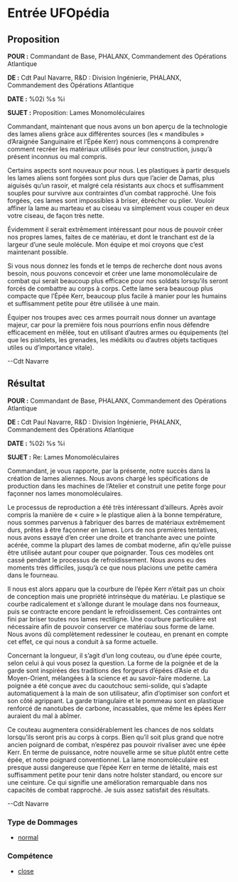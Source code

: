 # Entrée UFOpédia

## Proposition

**POUR :** Commandant de Base, PHALANX, Commandement des Opérations
Atlantique

**DE :** Cdt Paul Navarre, R&D : Division Ingénierie, PHALANX,
Commandement des Opérations Atlantique

**DATE :** %02i %s %i

**SUJET :** Proposition: Lames Monomoléculaires

Commandant, maintenant que nous avons un bon aperçu de la technologie
des lames aliens grâce aux différentes sources (les « mandibules »
d’Araignée Sanguinaire et l’Épée Kerr) nous commençons à comprendre
comment recréer les matériaux utilisés pour leur construction, jusqu’à
présent inconnus ou mal compris.

Certains aspects sont nouveaux pour nous. Les plastiques à partir
desquels les lames aliens sont forgées sont plus durs que l’acier de
Damas, plus aiguisés qu’un rasoir, et malgré cela résistants aux chocs
et suffisamment souples pour survivre aux contraintes d’un combat
rapproché. Une fois forgées, ces lames sont impossibles à briser,
ébrécher ou plier. Vouloir affiner la lame au marteau et au ciseau va
simplement vous couper en deux votre ciseau, de façon très nette.

Évidemment il serait extrêmement intéressant pour nous de pouvoir créer
nos propres lames, faites de ce matériau, et dont le tranchant est de la
largeur d’une seule molécule. Mon équipe et moi croyons que c’est
maintenant possible.

Si vous nous donnez les fonds et le temps de recherche dont nous avons
besoin, nous pouvons concevoir et créer une lame monomoléculaire de
combat qui serait beaucoup plus efficace pour nos soldats lorsqu’ils
seront forcés de combattre au corps à corps. Cette lame sera beaucoup
plus compacte que l’Épée Kerr, beaucoup plus facile à manier pour les
humains et suffisamment petite pour être utilisée à une main.

Équiper nos troupes avec ces armes pourrait nous donner un avantage
majeur, car pour la première fois nous pourrions enfin nous défendre
efficacement en mêlée, tout en utilisant d’autres armes ou équipements
(tel que les pistolets, les grenades, les médikits ou d’autres objets
tactiques utiles ou d’importance vitale).

--Cdt Navarre

## Résultat

**POUR :** Commandant de Base, PHALANX, Commandement des Opérations
Atlantique

**DE :** Cdt Paul Navarre, R&D : Division Ingénierie, PHALANX,
Commandement des Opérations Atlantique

**DATE :** %02i %s %i

**SUJET :** Re: Lames Monomoléculaires

Commandant, je vous rapporte, par la présente, notre succès dans la
création de lames aliennes. Nous avons chargé les spécifications de
production dans les machines de l’Atelier et construit une petite forge
pour façonner nos lames monomoléculaires.

Le processus de reproduction a été très intéressant d’ailleurs. Après
avoir compris la manière de « cuire » le plastique alien à la bonne
température, nous sommes parvenus à fabriquer des barres de matériaux
extrêmement durs, prêtes à être façonner en lames. Lors de nos premières
tentatives, nous avons essayé d’en créer une droite et tranchante avec
une pointe acérée, comme la plupart des lames de combat moderne, afin
qu’elle puisse être utilisée autant pour couper que poignarder. Tous ces
modèles ont cassé pendant le processus de refroidissement. Nous avons eu
des moments très difficiles, jusqu’à ce que nous placions une petite
caméra dans le fourneau.

Il nous est alors apparu que la courbure de l’épée Kerr n’était pas un
choix de conception mais une propriété intrinsèque du matériau. Le
plastique se courbe radicalement et s’allonge durant le moulage dans nos
fourneaux, puis se contracte encore pendant le refroidissement. Ces
contraintes ont fini par briser toutes nos lames rectiligne. Une
courbure particulière est nécessaire afin de pouvoir conserver ce
matériau sous forme de lame. Nous avons dû complètement redessiner le
couteau, en prenant en compte cet effet, ce qui nous a conduit à sa
forme actuelle.

Concernant la longueur, il s’agit d’un long couteau, ou d’une épée
courte, selon celui à qui vous posez la question. La forme de la poignée
et de la garde sont inspirées des traditions des forgeurs d’épées d’Asie
et du Moyen-Orient, mélangées à la science et au savoir-faire moderne.
La poignée a été conçue avec du caoutchouc semi-solide, qui s’adapte
automatiquement à la main de son utilisateur, afin d’optimiser son
confort et son côté agrippant. La garde triangulaire et le pommeau sont
en plastique renforcé de nanotubes de carbone, incassables, que même les
épées Kerr auraient du mal à abîmer.

Ce couteau augmentera considérablement les chances de nos soldats
lorsqu’ils seront pris au corps à corps. Bien qu’il soit plus grand que
notre ancien poignard de combat, n’espérez pas pouvoir rivaliser avec
une épée Kerr. En terme de puissance, notre nouvelle arme se situe
plutôt entre cette épée, et notre poignard conventionnel. La lame
monomoléculaire est presque aussi dangereuse que l’épée Kerr en terme de
létalité, mais est suffisamment petite pour tenir dans notre holster
standard, ou encore sur une ceinture. Ce qui signifie une amélioration
remarquable dans nos capacités de combat rapproché. Je suis assez
satisfait des résultats.

--Cdt Navarre

### Type de Dommages

- [normal](Damage/normal "wikilink")

### Compétence

- [close](Skills/close "wikilink")